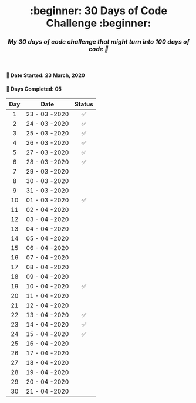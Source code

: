 <h1 align=center>:beginner: 30 Days of Code Challenge :beginner:</h1>

<h3 align=center><em>My 30 days of code challenge that might turn into 100 days of code 🤞</em></h3>

<br>

#### 📍 Date Started: 23 March, 2020

#### 📍 Days Completed: 05
 
|     Day      |                  Date                 |        Status         | 
| :----------: | :-----------------------------------: | :-------------------: |
| 1            | 23 - 03 -2020                         | ✅                   |
| 2            | 24 - 03 -2020                         | ✅                   |
| 3            | 25 - 03 -2020                         | ✅                   |
| 4            | 26 - 03 -2020                         | ✅                   |
| 5            | 27 - 03 -2020                         | ✅                   |
| 6            | 28 - 03 -2020                         | ✅                   |
| 7            | 29 - 03 -2020                         |                    |
| 8            | 30 - 03 -2020                         |                    |
| 9            | 31 - 03 -2020                         |                    |
| 10           | 01 - 03 -2020                         |  ✅                  |
| 11           | 02 - 04 -2020                         |                    |
| 12           | 03 - 04 -2020                         |                    |
| 13           | 04 - 04 -2020                         |                    |
| 14           | 05 - 04 -2020                         |                    |
| 15           | 06 - 04 -2020                         |                    |
| 16           | 07 - 04 -2020                         |                    |
| 17           | 08 - 04 -2020                         |                    |
| 18           | 09 - 04 -2020                         |                    |
| 19           | 10 - 04 -2020                         |  ✅                  |
| 20           | 11 - 04 -2020                         |                    |
| 21           | 12 - 04 -2020                         |                    |
| 22           | 13 - 04 -2020                         |  ✅                  |
| 23           | 14 - 04 -2020                         |  ✅                  |
| 24           | 15 - 04 -2020                         |  ✅                  |
| 25           | 16 - 04 -2020                         |                    |
| 26           | 17 - 04 -2020                         |                    |
| 27           | 18 - 04 -2020                         |                    |
| 28           | 19 - 04 -2020                         |                    |
| 29           | 20 - 04 -2020                         |                    |
| 30           | 21 - 04 -2020                         |                    |



